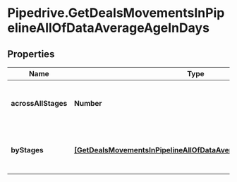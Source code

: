 # Pipedrive.GetDealsMovementsInPipelineAllOfDataAverageAgeInDays

## Properties

Name | Type | Description | Notes
------------ | ------------- | ------------- | -------------
**acrossAllStages** | **Number** | Moved Deals average age across all Stages | [optional] 
**byStages** | [**[GetDealsMovementsInPipelineAllOfDataAverageAgeInDaysByStages]**](GetDealsMovementsInPipelineAllOfDataAverageAgeInDaysByStages.md) | Moved Deals average age by Stages | [optional] 


